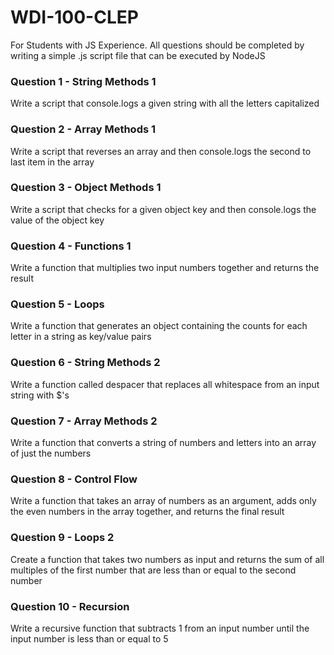 # WDI-100-CLEP
For Students with JS Experience. 
All questions should be completed by writing a simple .js script file that can be executed by NodeJS
### Question 1 - String Methods 1
Write a script that console.logs a given string with all the letters capitalized

### Question 2 - Array Methods 1
Write a script that reverses an array and then console.logs the second to last item in the array

### Question 3 - Object Methods 1
Write a script that checks for a given object key and then console.logs the value of the object key

### Question 4 - Functions 1
Write a function that multiplies two input numbers together and returns the result

### Question 5 - Loops
Write a function that generates an object containing the counts for each letter in a string as key/value pairs

### Question 6 - String Methods 2
Write a function called despacer that replaces all whitespace from an input string with $'s

### Question 7 - Array Methods 2
Write a function that converts a string of numbers and letters into an array of just the numbers

### Question 8 - Control Flow
Write a function that takes an array of numbers as an argument, adds only the even numbers in the array together, and returns the final result

### Question 9 - Loops 2
Create a function that takes two numbers as input and returns the sum of all multiples of the first number that are less than or equal to the second number

### Question 10 - Recursion
Write a recursive function that subtracts 1 from an input number until the input number is less than or equal to 5
